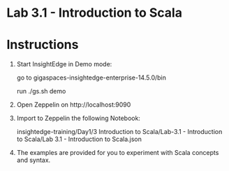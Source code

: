 # Lab 3.1 - Introduction to Scala

# Instructions

1. Start InsightEdge in Demo mode:

    go to gigaspaces-insightedge-enterprise-14.5.0/bin

    run ./gs.sh demo

2. Open Zeppelin on http://localhost:9090

3. Import to Zeppelin the following Notebook:

    insightedge-training/Day1/3 Introduction to Scala/Lab-3.1 - Introduction to Scala/Lab 3.1 - Introduction to Scala.json
    
4. The examples are provided for you to experiment with Scala concepts and syntax.
